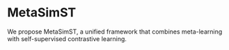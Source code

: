 # MetaSimST
We propose MetaSimST, a unified framework that combines meta-learning with self-supervised contrastive learning.
